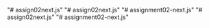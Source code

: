"# assign02next.js" 
"# assign02next.js" 
"# assignment02-next.js" 
"# assign02next.js" 
"# assignment02-next.js" 
